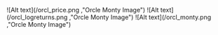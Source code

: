 ![Alt text](/orcl_price.png ,"Orcle Monty Image")
![Alt text](/orcl_logreturns.png ,"Orcle Monty Image")
![Alt text](/orcl_monty.png ,"Orcle Monty Image")

